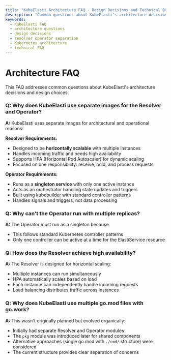 ```yaml
---
title: "KubeElasti Architecture FAQ - Design Decisions and Technical Questions"
description: "Common questions about KubeElasti's architecture decisions, component separation, and design choices for Kubernetes serverless scaling."
keywords:
  - KubeElasti FAQ
  - architecture questions
  - design decisions
  - resolver operator separation
  - Kubernetes architecture
  - technical FAQ
---
```


# Architecture FAQ

This FAQ addresses common questions about KubeElasti's architecture decisions and design choices.

### Q: Why does KubeElasti use separate images for the Resolver and Operator?

**A:** KubeElasti uses separate images for architectural and operational reasons:

**Resolver Requirements:**
- Designed to be **horizontally scalable** with multiple instances
- Handles incoming traffic and needs high availability
- Supports HPA (Horizontal Pod Autoscaler) for dynamic scaling
- Focused on one responsibility: receive, hold, and process requests

**Operator Requirements:**
- Runs as a **singleton service** with only one active instance
- Acts as an orchestrator handling state updates and triggers
- Built using kubebuilder with standard controller patterns
- Handles signals and triggers, not data processing

### Q: Why can't the Operator run with multiple replicas?

**A:** The Operator must run as a singleton because:
- This follows standard Kubernetes controller patterns
- Only one controller can be active at a time for the ElastiService resource

### Q: How does the Resolver achieve high availability?

**A:** The Resolver is designed for horizontal scaling:
- Multiple instances can run simultaneously
- HPA automatically scales based on load
- Each instance can independently handle incoming requests
- Load balancing distributes traffic across instances

### Q: Why does KubeElasti use multiple go.mod files with go.work?

**A:** This wasn't originally planned but evolved organically:
- Initially had separate Resolver and Operator modules
- The `pkg` module was introduced later for shared components
- Alternative approaches (single go.mod with `./cmd/` structure) were considered
- The current structure provides clear separation of concerns

